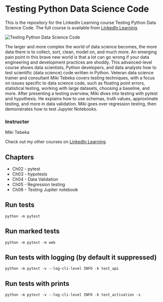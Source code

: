 # Testing Python Data Science Code
This is the repository for the LinkedIn Learning course Testing Python Data Science Code. The full course is available from [LinkedIn Learning][lil-course-url].

![Testing Python Data Science Code][lil-thumbnail-url] 

The larger and more complex the world of data science becomes, the more data there is to collect, sort, clean, model on, and much more. An emerging pain point in this brave new world is that a lot can go wrong if your data engineering and development practices are shoddy. This advanced-level course shows data scientists, Python developers, and data analysts how to test scientific (data science) code written in Python. Veteran data science trainer and consultant Miki Tebeka covers testing techniques, with a focus on issues specific to data science code, such as floating point errors, statistical testing, working with large datasets, choosing a baseline, and more. After presenting a testing overview, Miki dives into testing with pytest and hypothesis. He explains how to use schemas, truth values, approximate testing, and more in data validation. Miki goes over regression testing, then demonstrates how to test Jupyter Notebooks.


### Instructor

Miki Tebeka 
                            


                            

Check out my other courses on [LinkedIn Learning](https://www.linkedin.com/learning/instructors/miki-tebeka).

[lil-course-url]: https://www.linkedin.com/learning/testing-python-data-science-code
[lil-thumbnail-url]: https://cdn.lynda.com/course/2477020/2477020-1661795583756-16x9.jpg

## Chapters

- Ch02 - pytest
- Ch03 - hypotesis
- Ch04 - Data Validation
- Ch05 - Regression testing
- Ch06 - Testing Jupiter notebook

## Run tests
```shell
python -m pytest
```

## Run marked tests
```shell
python -m pytest -m web
```

## Run tests with logging (by default it suppressed)
```shell
python -m pytest -v --log-cli-level INFO -k test_api
```

## Run tests with prints
```shell
python -m pytest -v --log-cli-level INFO -k test_activation -s
```